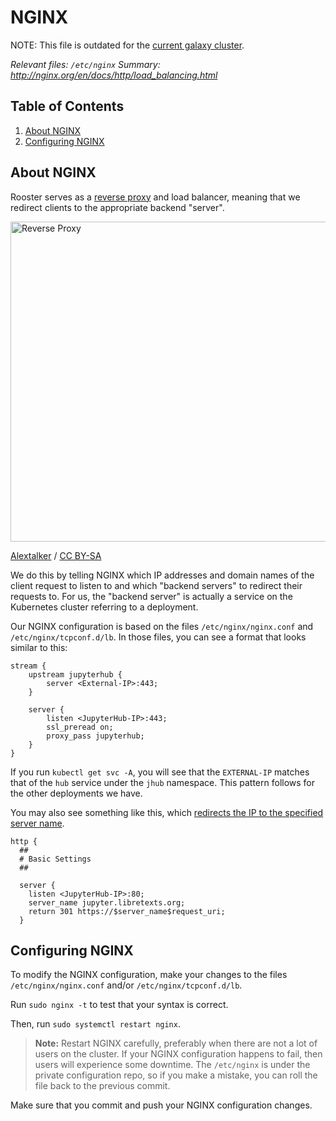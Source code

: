 # NGINX

NOTE: This file is outdated for the [current galaxy cluster](https://github.com/LibreTexts/galaxy-control-repo/tree/production/router-configs).

*Relevant files: `/etc/nginx`*
*Summary: http://nginx.org/en/docs/http/load_balancing.html*

## Table of Contents
1. [About NGINX](#about-nginx)
1. [Configuring NGINX](#configuring-nginx)


## About NGINX

Rooster serves as a [reverse proxy](https://www.nginx.com/resources/glossary/reverse-proxy-server/) and load balancer,
meaning that we redirect clients to the appropriate backend
"server". 

<a title="Alextalker / CC BY-SA (https://creativecommons.org/licenses/by-sa/4.0)" href="https://commons.wikimedia.org/wiki/File:Reverse_Proxy.png"><img width="512" alt="Reverse Proxy" src="https://upload.wikimedia.org/wikipedia/commons/a/af/Reverse_Proxy.png"></a>

<a href="https://commons.wikimedia.org/wiki/File:Reverse_Proxy.png" title="via Wikimedia Commons">Alextalker</a> / <a href="https://creativecommons.org/licenses/by-sa/4.0">CC BY-SA</a>

We do this by telling NGINX which IP addresses and domain names of the 
client request to listen to and which "backend servers" to redirect their
requests to.
For us, the "backend server" is actually a service on the Kubernetes
cluster referring to a deployment.

Our NGINX configuration is based on the files `/etc/nginx/nginx.conf` and 
`/etc/nginx/tcpconf.d/lb`. In those files, you can see a format that looks
similar to this: 

```
stream {
    upstream jupyterhub {
        server <External-IP>:443;
    }

    server {
        listen <JupyterHub-IP>:443;
        ssl_preread on;
        proxy_pass jupyterhub;
    }
}
```

If you run `kubectl get svc -A`, you will see that the `EXTERNAL-IP` 
matches that of the `hub` service under the `jhub` namespace. This pattern 
follows for the other deployments we have.

You may also see something like this, which 
[redirects the IP to the specified server name](https://en.wikipedia.org/wiki/HTTP_301).

```
http {
  ##
  # Basic Settings
  ##

  server {
    listen <JupyterHub-IP>:80;
    server_name jupyter.libretexts.org;
    return 301 https://$server_name$request_uri;
  }
```

## Configuring NGINX
To modify the NGINX configuration, make your changes to the files 
`/etc/nginx/nginx.conf` and/or `/etc/nginx/tcpconf.d/lb`.

Run `sudo nginx -t` to test that your syntax is correct.

Then, run `sudo systemctl restart nginx`. 

> **Note:** Restart NGINX carefully, 
preferably when there are not a lot of users on the cluster. If your
NGINX configuration happens to fail, then users will experience some 
downtime. The `/etc/nginx` is under the private configuration repo,
so if you make a mistake, you can roll the file back to the previous 
commit.

Make sure that you commit and push your NGINX configuration changes.
